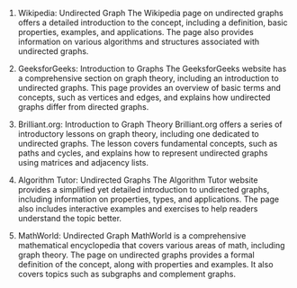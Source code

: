 

1. Wikipedia: Undirected Graph
The Wikipedia page on undirected graphs offers a detailed introduction to the concept, including a definition, basic properties, examples, and applications. The page also provides information on various algorithms and structures associated with undirected graphs.

2. GeeksforGeeks: Introduction to Graphs
The GeeksforGeeks website has a comprehensive section on graph theory, including an introduction to undirected graphs. This page provides an overview of basic terms and concepts, such as vertices and edges, and explains how undirected graphs differ from directed graphs.

3. Brilliant.org: Introduction to Graph Theory
Brilliant.org offers a series of introductory lessons on graph theory, including one dedicated to undirected graphs. The lesson covers fundamental concepts, such as paths and cycles, and explains how to represent undirected graphs using matrices and adjacency lists.

4. Algorithm Tutor: Undirected Graphs
The Algorithm Tutor website provides a simplified yet detailed introduction to undirected graphs, including information on properties, types, and applications. The page also includes interactive examples and exercises to help readers understand the topic better.

5. MathWorld: Undirected Graph
MathWorld is a comprehensive mathematical encyclopedia that covers various areas of math, including graph theory. The page on undirected graphs provides a formal definition of the concept, along with properties and examples. It also covers topics such as subgraphs and complement graphs.